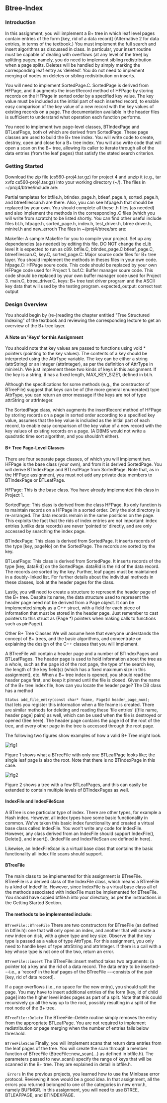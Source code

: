 
## Btree-Index

### Introduction
In this assignment, you will implement a B+ tree in which leaf level pages contain entries of the form [key, rid of a data record] (Alternative 2 for data entries, in terms of the textbook.) You must implement the full search and insert algorithms as discussed in class. In particular, your insert routine must be capable of dealing with overflows (at any level of the tree) by splitting pages; namely, you do need to implement sibling redistribution when a page splits. Deletes will be handled by simply marking the corresponding leaf entry as ‘deleted’. You do not need to implement merging of nodes on deletes or sibling redistribution on inserts.

You will need to implement SortedPage.C. SortedPage is derived from HFPage, and it augments the insertRecord method of HFPage by storing records on the HFPage in sorted order by a specified key value. The key value must be included as the initial part of each inserted record, to enable easy comparison of the key value of a new record with the key values of existing records on a page. The documentation available in the header files is sufficient to understand what operation each function performs.

You need to implement two page-level classes, BTIndexPage and BTLeafPage, both of which are derived from SortedPage. These page classes are used to build the B+ tree index. You will write code to create, destroy, open and close for a B+ tree index. You will also write code that will open a scan on the B+ tree, allowing its caller to iterate through all of the data entries (from the leaf pages) that satisfy the stated search criterion.

### Getting Started
Download the zip file (cs560-proj4.tar.gz) for project 4 and unzip it (e.g., tar xvfz cs560-proj4.tar.gz) into your working directory (~/).
The files in ~/proj4/btree/include are:

Partial templates for btfile.h, btindex_page.h, btleaf_page.h, sorted_page.h, and btreefilescan.h are there. Also, you can see hfpage.h that should be replaced by your own. You should complete all these .h files (as needed) and also implement the methods in the corresponding .C files (which you will write from scratch) to be listed shortly.
You can find other useful include files bt.h, hfpage.h, sorted_page.h, index.h, test_driver.h, btree driver.h, minirel.h and new_error.h
The files in ~/proj4/btree/src are:

Makefile: A sample Makefile for you to compile your project. Set up any dependencies (as needed) by editing this file. DO NOT change the cLib level It is expected to run as c89.
btfile.C, btindex_page.C btleaf_page.C, btreefilescan.C, key.C, sorted_page.C: Major source code files for B+ tree layer. You should implement the methods in theses files in your own code.
hfpage.C: HFPage soure code. This code should be replaced by your own HFPage code used for Project 1.
buf.C: Buffer manager soure code. This code should be replaced by your own buffer manager code used for Project 3.
main.C, btree_driver.C, keys: B+ tree test driver program and the ASCII key data that will used by the testing program.
expected_output: correct test output

### Design Overview
You should begin by (re-)reading the chapter entitied "Tree Structured Indexing" of the textbook and reviewing the corresponding lecture to get an overview of the B+ tree layer.
#### A Note on 'Keys' for this Assignment
You should note that key values are passed to functions using void * pointers (pointing to the key values). The contents of a key should be interpreted using the AttrType variable. The key can be either a string (attrString) or an integer (attrInteger), as per the definition of AttrType in minirel.h. We just implement these two kinds of keys in this assignment. If the key is a string, it has a fixed length, MAX_KEY_SIZE1, defined in bt.h.

Although the specifications for some methods (e.g., the constructor of BTreeFile) suggest that keys can be of (the more general enumerated) type AttrType, you can return an error message if the keys are not of type attrString or attrInteger.

The SortedPage class, which augments the insertRecord method of HFPage by storing records on a page in sorted order according to a specified key value, assumes that the key value is included as the initial part of each record, to enable easy comparison of the key value of a new record with the key values of existing records on a page. (A DBMS would not write a quadratic time sort algorithm, and you shouldn't either).

#### B+ Tree Page-Level Classes
There are four separate page classes, of which you will implement two. HFPage is the base class (your own), and from it is derived SortedPage. You will derive BTIndexPage and BTLeafPage from SortedPage. Note that, as in the HFPage assignment, you must not add any private data members to BTIndexPage or BTLeafPage.

HFPage: This is the base class. You have already implemented this class in Project 1.

SortedPage: This class is derived from the class HFPage. Its only function is to maintain records on a HFPage in a sorted order. Only the slot directory is re-arranged. The data records remain in the same positions on the page. This exploits the fact that the rids of index entries are not important: index entries (unlike data records) are never ‘pointed to’ directly, and are only accessed by searching the index page.

BTIndexPage: This class is derived from SortedPage. It inserts records of the type [key, pageNo] on the SortedPage. The records are sorted by the key.

BTLeafPage: This class is derived from SortedPage. It inserts records of the type [key, dataRid] on the SortedPage. dataRid is the rid of the data record. The records are sorted by the key. Further, leaf pages must be maintained in a doubly-linked list.
For further details about the individual methods in these classes, look at the header pages for the class.

Lastly, you will need to create a structure to represent the header page of the B+ tree. Despite its name, the data structure used to represent the header page need not be derived from a Page object. It can be implemented simply as a C++ struct, with a field for each piece of information that must be stored in the header page. Just remember to cast pointers to this struct as (Page *) pointers when making calls to functions such as pinPage().

Other B+ Tree Classes
We will assume here that everyone understands the concept of B+ trees, and the basic algorithms, and concentrate on explaining the design of the C++ classes that you will implement.

A BTreeFile will contain a header page and a number of BTIndexPages and BTLeafPages. The header page is used to hold information about the tree as a whole, such as the page id of the root page, the type of the search key, the length of the key field(s) (which has a fixed maximum size in this assignment), etc. When a B+ tree index is opened, you should read the header page first, and keep it pinned until the file is closed. Given the name of the B+ tree index file, how can you locate the header page? The DB class has a method

```Status add_file_entry(const char* fname, PageId header_page_num); ```  
that lets you register this information when a file fname is created. There are similar methods for deleting and reading these ‘file entries’ ([file name, header page] pairs) as well, which can be used when the file is destroyed or opened (See here). The header page contains the page id of the root of the tree, and every other page in the tree is accessed through the root page.

The following two figures show examples of how a valid B+ Tree might look.

![fig1](fig1.png)


Figure 1 shows what a BTreeFile with only one BTLeafPage looks like; the single leaf page is also the root. Note that there is no BTIndexPage in this case.

![fig2](fig2.png)

Figure 2 shows a tree with a few BTLeafPages, and this can easily be extended to contain multiple levels of BTIndexPages as well.

#### IndexFile and IndexFileScan
A BTree is one particular type of index. There are other types, for example a Hash index. However, all index types have some basic functionality in common. We've taken this basic index functionality and created a virtual base class called IndexFile. You won't write any code for IndexFile. However, any class derived from an IndexFile should support IndexFile(), Delete(), and insert(). (IndexFile and IndexFileScan are defined in here).

Likewise, an IndexFileScan is a virtual base class that contains the basic functionality all index file scans should support.

#### BTreeFile
The main class to be implemented for this assignment is BTreeFile. BTreeFile is a derived class of the IndexFile class, which means a BTreeFile is a kind of IndexFile. However, since IndexFile is a virtual base class all of the methods associated with IndexFile must be implemented for BTreeFile. You should have copied btfile.h into your directory, as per the instructions in the Getting Started Section.

#### The methods to be implemented include:

```BTreeFile::BTreeFile```   There are two constructors for BTreeFile (as defined in btfile.h): one that will only open an index, and another that will create a new index on disk, with a given type and key size. Observe that the key type is passed as a value of type AttrType. For this assignment, you only need to handle keys of type attrString and attrInteger. If there is a call with a key whose type is not one of the two, return an error.

```BTreeFile::insert```   The BTreeFile::insert method takes two arguments: (a pointer to) a key and the rid of a data record. The data entry to be inserted---i.e., a ‘record’ in the leaf pages of the BTreeFile ---consists of the pair [key, rid of data record].

If a page overflows (i.e., no space for the new entry), you should split the page. You may have to insert additional entries of the form [key, id of child page] into the higher level index pages as part of a split. Note that this could recursively go all the way up to the root, possibly resulting in a split of the root node of the B+ tree.

```BTreeFile::Delete```   The BTreeFile::Delete routine simply removes the entry from the appropriate BTLeafPage. You are not required to implement redistribution or page merging when the number of entries falls below threshold.

```BTreeFileScan``` 
Finally, you will implement scans that return data entries from the leaf pages of the tree. You will create the scan through a member function of BTreeFile (BtreeFile::new_scan(...) as defined in btfile.h). The parameters passed to new_scan() specify the range of keys that will be scanned in the B+ tree. They are explained in detail in btfile.h.

``` Errors``` 
In the previous projects, you learned how to use the Minibase error protocol. Reviewing it now would be a good idea. In that assignment, all the errors you returned belonged to one of the categories in new error.h, namely BUFMGR. In this assignment, you will need to use BTREE, BTLEAFPAGE, and BTINDEXPAGE.
